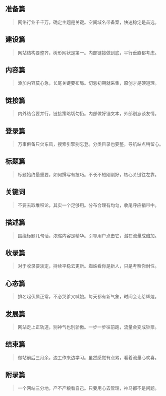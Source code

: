 ## 准备篇
> 网络行业千千万，确定主题是关键。空间域名带备案，快速稳定是首选。
## 建设篇
> 网站结构要整齐，树形网状是第一。内部链接做到底，平行垂直都考虑。
## 内容篇
> 添加内容莫心急，长尾关键要布局。切忌初期就采集，原创才是硬道理。
## 链接篇
> 内外结合要并行，链接策略切勿扔。内部做好锚文本，外部别忘谈友情。
## 登录篇
> 万事俱备只欠东风，搜索引擎别忘登。分类目录也要整，导航站点稍留心。
## 标题篇
> 标题始终最重要，如何撰写有技巧。不长不短刚刚好，核心关键往左靠。
## 关键词
> 不要去取堆积论，其实一个足够用。分布合理有均匀，收尾呼应捎带中。
## 描述篇
> 围绕标题几句话，浓缩内容是精华。引导用户点击它，潜在流量成倍加。
## 收录篇
> 对于收录要淡定，持续平稳去更新。蜘蛛看你是新人，只是考察你耐性。
## 心态篇
> 排名起伏属正常，不必哭爹又喊娘。每天都有新气象，时间会让给辉煌。
## 发展篇
> 网站走上正轨道，别神气也别骄傲。一步一步往前跑，流量会变成钞票。
## 结束篇
> 做站前后三月余，边工作来边学习。虽然感觉有点累，看着流量心欢喜。
## 附录篇
> 一个网站三分地，产不产粮看自己。只要用心去管理，神马都不是问题。
<br>
